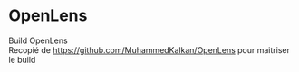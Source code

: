 # OpenLens
Build OpenLens  
Recopié de https://github.com/MuhammedKalkan/OpenLens pour maitriser le build
